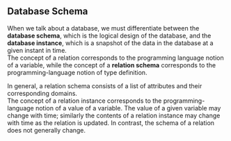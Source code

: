 ## Database Schema
When we talk about a database, we must differentiate between the **database schema**, which is the logical design of the database, and the **database instance**, which is a snapshot of the data in the database at a given instant in time.  
The concept of a relation corresponds to the programming language notion of a variable, while the concept of a **relation schema** corresponds to the programming-language notion of type definition.  

In general, a relation schema consists of a list of attributes and their corresponding domains.  
The concept of a relation instance corresponds to the programming-language notion of a value of a variable. The value of a given variable may change with time; similarly the contents of a relation instance may change with time as the relation is updated. In contrast, the schema of a relation does not generally change.
